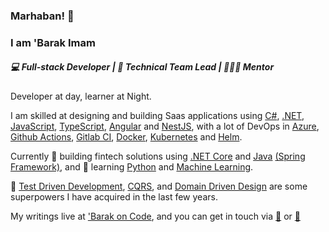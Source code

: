 ### Marhaban! 👋

### I am 'Barak Imam

##### 💻 Full-stack Developer | 🧰 Technical Team Lead | 👨🏽‍🏫 Mentor

Developer at day, learner at Night.

I am skilled at designing and building Saas applications using [C#](https://docs.microsoft.com/en-us/dotnet/csharp/), [.NET](https://dotnet.microsoft.com/apps/aspnet), [JavaScript](https://developer.mozilla.org/en-US/docs/Web/javascript), [TypeScript](https://www.typescriptlang.org/), [Angular](https://angular.io/) and [NestJS](https://nestjs.com/), with a lot of DevOps in [Azure](https://dev.azure.com/), [Github Actions](https://github.com/features/actions), [Gitlab CI](https://docs.gitlab.com/ee/ci/), [Docker](https://www.docker.com/), [Kubernetes](https://kubernetes.io/) and [Helm](https://helm.sh/).

Currently 🔭 building fintech solutions using [.NET Core](https://docs.microsoft.com/en-us/dotnet/core/about) and [Java](https://www.java.com/) [(Spring Framework)](https://spring.io/projects/spring-framework), and 🌱 learning [Python](https://www.python.org/) and [Machine Learning](https://www.sas.com/en_us/insights/analytics/machine-learning.html).

🧪 [Test Driven Development](https://www.agilealliance.org/glossary/tdd/), [CQRS](https://www.martinfowler.com/bliki/CQRS.html), and [Domain Driven Design](https://martinfowler.com/tags/domain%20driven%20design.html) are some superpowers I have acquired in the last few years.

My writings live at ['Barak on Code](https://blog.barakimam.me), and you can get in touch via [📨](mailto:mubarakadeimam@gmail.com) or [🦅](https://twitter.com/codeprefect)
